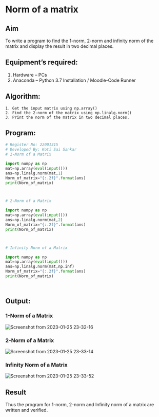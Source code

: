 # Norm of a matrix
## Aim
To write a program to find the 1-norm, 2-norm and infinity norm of the matrix and display the result in two decimal places.
## Equipment’s required:
1.	Hardware – PCs
2.	Anaconda – Python 3.7 Installation / Moodle-Code Runner
## Algorithm:
	1. Get the input matrix using np.array()   
    2. Find the 2-norm of the matrix using np.linalg.norm()
	3. Print the norm of the matrix in two decimal places.
## Program:
```Python
# Register No: 22001315
# Developed By: Koti Sai Sankar
# 1-Norm of a Matrix

import numpy as np
mat=np.array(eval(input()))
ans=np.linalg.norm(mat,1)
Norm_of_matrix="{:.2f}".format(ans)
print(Norm_of_matrix)



# 2-Norm of a Matrix

import numpy as np
mat=np.array(eval(input()))
ans=np.linalg.norm(mat,2)
Norm_of_matrix="{:.2f}".format(ans)
print(Norm_of_matrix)



# Infinity Norm of a Matrix

import numpy as np
mat=np.array(eval(input()))
ans=np.linalg.norm(mat,np.inf)
Norm_of_matrix="{:.2f}".format(ans)
print(Norm_of_matrix)




```
## Output:
### 1-Norm of a Matrix
![Screenshot from 2023-01-25 23-32-16](https://user-images.githubusercontent.com/118344248/214645552-121ac220-3d87-48c4-99e4-d4c663cb0d34.png)



### 2-Norm of a Matrix
![Screenshot from 2023-01-25 23-33-14](https://user-images.githubusercontent.com/118344248/214645744-bebc1e17-25f1-4f95-bc1c-ec588b6c91cb.png)


### Infinity Norm of a Matrix
![Screenshot from 2023-01-25 23-33-52](https://user-images.githubusercontent.com/118344248/214645829-177bf646-1961-4d0d-ab1f-d9bb771e44a9.png)


## Result
Thus the program for 1-norm, 2-norm and Infinity norm of a matrix are written and verified.
